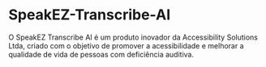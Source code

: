 # SpeakEZ-Transcribe-AI
O SpeakEZ Transcribe AI é um produto inovador da Accessibility Solutions Ltda, criado com o objetivo de promover a acessibilidade e melhorar a qualidade de vida de pessoas com deficiência auditiva.

